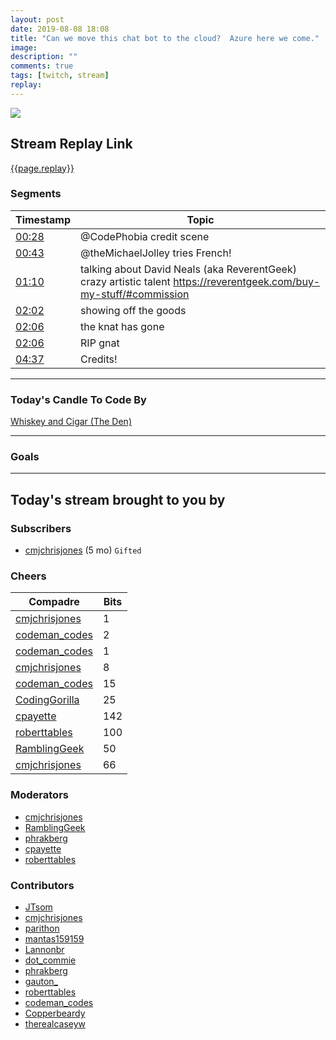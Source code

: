 ```yaml
---
layout: post
date: 2019-08-08 18:08
title: "Can we move this chat bot to the cloud?  Azure here we come."
image:
description: ""
comments: true
tags: [twitch, stream]
replay:
---
```


<img src="{{page.image}}"/>

## Stream Replay Link

[{{page.replay}}]({{page.replay}})

<!--more-->

### Segments

| Timestamp | Topic
| ---       | ---
| [00:28]({{page.replay}}?t=1683.592) | @CodePhobia credit scene |
| [00:43]({{page.replay}}?t=2629.709) | @theMichaelJolley tries French! |
| [01:10]({{page.replay}}?t=4228.447) | talking about David Neals (aka ReverentGeek) crazy artistic talent https://reverentgeek.com/buy-my-stuff/#commission |
| [02:02]({{page.replay}}?t=7339.804) | showing off the goods |
| [02:06]({{page.replay}}?t=7583.364) | the knat has gone |
| [02:06]({{page.replay}}?t=7589.759) | RIP gnat |
| [04:37]({{page.replay}}?t=16638.718) | Credits! |

---

### Today's Candle To Code By

[Whiskey and Cigar (The Den)](https://amzn.to/30ttzO6)

---

### Goals


---

## Today's stream brought to you by

### Subscribers

- [cmjchrisjones](https://twitch.tv/cmjchrisjones) (5 mo) `Gifted`

### Cheers

| Compadre            | Bits        |
| ---                 | ---         |
| [cmjchrisjones](https://twitch.tv/cmjchrisjones) | 1 |
| [codeman_codes](https://twitch.tv/codeman_codes) | 2 |
| [codeman_codes](https://twitch.tv/codeman_codes) | 1 |
| [cmjchrisjones](https://twitch.tv/cmjchrisjones) | 8 |
| [codeman_codes](https://twitch.tv/codeman_codes) | 15 |
| [CodingGorilla](https://twitch.tv/codinggorilla) | 25 |
| [cpayette](https://twitch.tv/cpayette) | 142 |
| [roberttables](https://twitch.tv/roberttables) | 100 |
| [RamblingGeek](https://twitch.tv/ramblinggeek) | 50 |
| [cmjchrisjones](https://twitch.tv/cmjchrisjones) | 66 |

### Moderators

- [cmjchrisjones](https://twitch.tv/cmjchrisjones)
- [RamblingGeek](https://twitch.tv/ramblinggeek)
- [phrakberg](https://twitch.tv/phrakberg)
- [cpayette](https://twitch.tv/cpayette)
- [roberttables](https://twitch.tv/roberttables)

### Contributors

- [JTsom](https://twitch.tv/jtsom)
- [cmjchrisjones](https://twitch.tv/cmjchrisjones)
- [parithon](https://twitch.tv/parithon)
- [mantas159159](https://twitch.tv/mantas159159)
- [Lannonbr](https://twitch.tv/lannonbr)
- [dot_commie](https://twitch.tv/dot_commie)
- [phrakberg](https://twitch.tv/phrakberg)
- [gauton_](https://twitch.tv/gauton_)
- [roberttables](https://twitch.tv/roberttables)
- [codeman_codes](https://twitch.tv/codeman_codes)
- [Copperbeardy](https://twitch.tv/copperbeardy)
- [therealcaseyw](https://twitch.tv/therealcaseyw)

